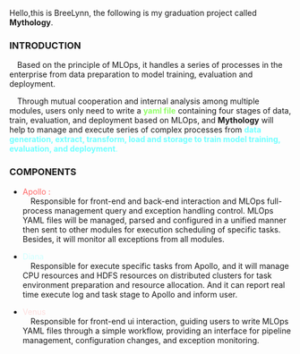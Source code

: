 Hello,this is BreeLynn, the following is my graduation project called **Mythology**.  

### INTRODUCTION
&ensp;&ensp;Based on the principle of MLOps, it handles a series of processes in the enterprise from data 
preparation to model training, evaluation and deployment.  

&ensp;&ensp;Through mutual cooperation and internal analysis among multiple modules, users only need
to write a <font color=#90ff66>**yaml file**</font> containing four stages of data, train, evaluation,
and deployment based on MLOps, and **Mythology** will help to manage and execute series of complex 
processes from <font color=#70ffff>**data generation, extract, transform, load and storage to train 
model training, evaluation, and deployment**.</font>

### COMPONENTS

- <font color=#ff6666>Apollo :</font>  
&ensp;&ensp;Responsible for front-end and back-end interaction and MLOps full-process management query and 
exception handling control. MLOps YAML files will be managed, parsed and configured in a unified 
manner then sent to other modules for execution scheduling of specific tasks. Besides, it will 
monitor all exceptions from all modules.


- <font color=cfffff>Diana</font>  
&ensp;&ensp;Responsible for execute specific tasks from Apollo, and it will manage CPU resources and HDFS 
resources on distributed clusters for task environment preparation and resource allocation. And it 
can report real time execute log and task stage to Apollo and inform user.


- <font color=#fddddd>Venus</font>  
&ensp;&ensp;Responsible for front-end ui interaction, guiding users to write MLOps YAML files through a 
simple workflow, providing an interface for pipeline management, configuration changes, and 
exception monitoring.